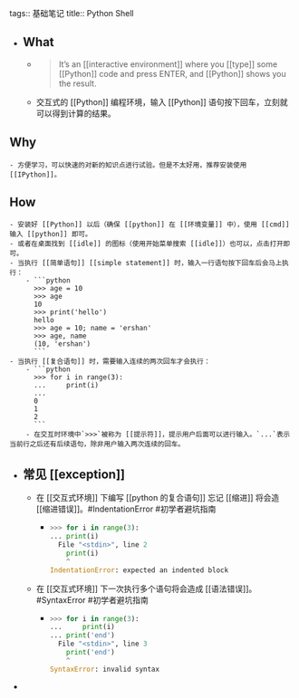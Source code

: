 tags:: 基础笔记
title:: Python Shell

- ## What
	- > It’s an [[interactive environment]] where you [[type]] some [[Python]] code and press ENTER, and [[Python]] shows you the result.
	- 交互式的 [[Python]] 编程环境，输入 [[Python]] 语句按下回车，立刻就可以得到计算的结果。
## Why
	- 方便学习，可以快速的对新的知识点进行试验。但是不太好用，推荐安装使用 [[IPython]]。
## How
	- 安装好 [[Python]] 以后（确保 [[python]] 在 [[环境变量]] 中），使用 [[cmd]] 输入 [[python]] 即可。
	- 或者在桌面找到 [[idle]] 的图标（使用开始菜单搜索 [[idle]]）也可以，点击打开即可。
	- 当执行 [[简单语句]] [[simple statement]] 时，输入一行语句按下回车后会马上执行：
		- ```python
		  >>> age = 10
		  >>> age
		  10
		  >>> print('hello')
		  hello
		  >>> age = 10; name = 'ershan'
		  >>> age, name
		  (10, 'ershan')
		  ```
	- 当执行 [[复合语句]] 时，需要输入连续的两次回车才会执行：
		- ```python
		  >>> for i in range(3):
		  ...     print(i)
		  ...
		  0
		  1
		  2
		  ```
		- 在交互时环境中`>>>`被称为 [[提示符]]，提示用户后面可以进行输入。`...`表示当前行之后还有后续语句，除非用户输入两次连续的回车。
- ## 常见 [[exception]]
	- 在 [[交互式环境]] 下编写 [[python 的复合语句]] 忘记 [[缩进]] 将会造 [[缩进错误]]。#IndentationError #初学者避坑指南
		- ```python
		  >>> for i in range(3):
		  ... print(i)
		    File "<stdin>", line 2
		      print(i)
		      ^
		  IndentationError: expected an indented block
		  ```
	- 在 [[交互式环境]] 下一次执行多个语句将会造成 [[语法错误]]。#SyntaxError #初学者避坑指南
		- ```python
		  >>> for i in range(3):
		  ...     print(i)
		  ... print('end')
		    File "<stdin>", line 3
		      print('end')
		      ^
		  SyntaxError: invalid syntax
		  ```
-